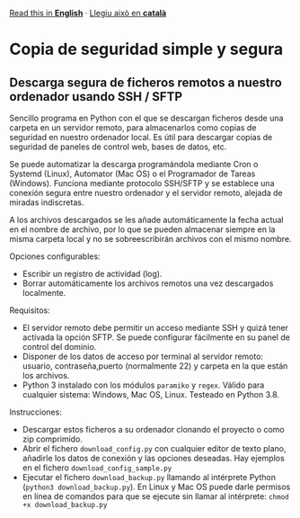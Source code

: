 [Read this in **English**](README.md) · [Llegiu això en **català**](README.ca.md)

# Copia de seguridad simple y segura
## Descarga segura de ficheros remotos a nuestro ordenador usando SSH / SFTP

Sencillo programa en Python con el que se descargan ficheros desde una carpeta en un servidor remoto, para almacenarlos como copias de seguridad en nuestro ordenador local.  Es útil para descargar copias de seguridad de paneles de control web, bases de datos, etc. 

Se puede automatizar la descarga programándola mediante Cron o Systemd (Linux), Automator (Mac OS) o el Programador de Tareas (Windows). Funciona mediante protocolo SSH/SFTP y se establece una conexión segura entre nuestro ordenador y el servidor remoto, alejada de miradas indiscretas.

A los archivos descargados se les añade automáticamente la fecha actual en el nombre de archivo, por lo que se pueden almacenar siempre en la misma carpeta local y no se sobreescribirán archivos con el mismo nombre.

Opciones configurables:

- Escribir un registro de actividad (log).
- Borrar automáticamente los archivos remotos una vez descargados localmente.

Requisitos:

- El servidor remoto debe permitir un acceso mediante SSH y quizá tener activada la opción SFTP. Se puede configurar fácilmente en su panel de control del dominio.
- Disponer de los datos de acceso por terminal al servidor remoto: usuario, contraseña,puerto (normalmente 22) y carpeta en la que están los archivos.
- Python 3 instalado con los módulos `paramiko` y `regex`. Válido para cualquier sistema: Windows, Mac OS, Linux. Testeado en Python 3.8.

Instrucciones:

- Descargar estos ficheros a su ordenador clonando el proyecto o como zip comprimido.
- Abrir el fichero `download_config.py` con cualquier editor de texto plano, añadirle los datos de conexión y las opciones deseadas. Hay ejemplos en el fichero `download_config_sample.py`
- Ejecutar el fichero `download_backup.py` llamando al intérprete Python (`python3 download_backup.py`). En Linux y Mac OS puede darle permisos en línea de comandos para que se ejecute sin llamar al intérprete: `chmod +x download_backup.py`
